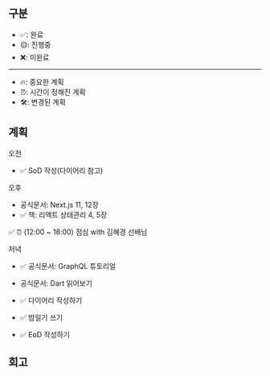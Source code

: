 ## 구분

- ✅: 완료
- 🟡: 진행중
- ❌: 미완료

---

- 🔥: 중요한 계획
- ⏰: 시간이 정해진 계획
- 🛠️: 변경된 계획

## 계획

오전

- ✅ SoD 작성(다이어리 참고)

오후

- 공식문서: Next.js 11, 12장
- ✅ 책: 리액트 상태관리 4, 5장

✅ ⏰ (12:00 ~ 18:00) 점심 with 김혜경 선배님

저녁

- ✅ 공식문서: GraphQL 튜토리얼
- 공식문서: Dart 읽어보기

- ✅ 다이어리 작성하기
- ✅ 밤일기 쓰기
- ✅ EoD 작성하기

## 회고
